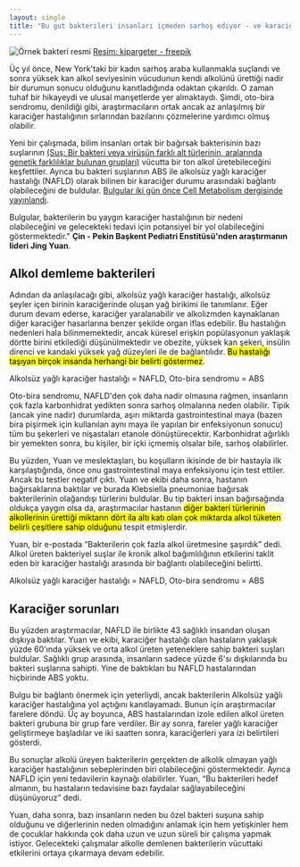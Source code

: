 ```yaml
---
layout: single
title: "Bu gut bakterileri insanları içmeden sarhoş ediyor - ve karaciğer hastalığına neden oluyor"
---
```

![Örnek bakteri resmi](https://image.freepik.com/free-photo/3d-medical-background-with-virus-cells-dna-strand_1048-8470.jpg)
<a href="https://www.freepik.com/free-photos-vectors/background">Resim: kjpargeter - freepik</a>

Üç yıl önce, New York'taki bir kadın sarhoş araba kullanmakla suçlandı ve sonra yüksek kan alkol seviyesinin vücudunun kendi alkolünü ürettiği nadir bir durumun sonucu olduğunu kanıtladığında odaktan çıkarıldı. O zaman tuhaf bir hikayeydi ve ulusal manşetlerde yer almaktaydı. Şimdi, oto-bira sendromu, denildiği gibi, araştırmacıların ortak ancak az anlaşılmış bir karaciğer hastalığının sırlarından bazılarını çözmelerine yardımcı olmuş olabilir.

Yeni bir çalışmada, bilim insanları ortak bir bağırsak bakterisinin bazı suşlarının [(Suş: Bir bakteri veya virüsün farklı alt türlerinin, aralarında genetik farklılıklar bulunan grupları)](https://tr.wiktionary.org/wiki/su%C5%9F) vücutta bir ton alkol üretebileceğini keşfettiler. Ayrıca bu bakteri suşlarının ABS ile alkolsüz yağlı karaciğer hastalığı (NAFLD) olarak bilinen bir karaciğer durumu arasındaki bağlantı olabileceğini de buldular. [Bulgular iki gün önce Cell Metabolism dergisinde yayınlandı](https://www.cell.com/cell-metabolism/fulltext/S1550-4131(19)30447-4).

<p class="notice">Bulgular, bakterilerin bu yaygın karaciğer hastalığının bir nedeni olabileceğini ve gelecekteki tedavi için potansiyel bir yol olabileceğini göstermektedir." <strong>Çin - Pekin Başkent Pediatri Enstitüsü'nden araştırmanın lideri Jing Yuan</strong>.

Alkol demleme bakterileri
-
Adından da anlaşılacağı gibi, alkolsüz yağlı karaciğer hastalığı, alkolsüz şeyler içen birinin karaciğerinde oluşan yağ birikimi ile tanımlanır. Eğer durum devam ederse, karaciğer yaralanabilir ve alkolizmden kaynaklanan diğer karaciğer hasarlarına benzer şekilde organ iflas edebilir. Bu hastalığın nedenleri hala bilinmemektedir, ancak küresel erişkin popülasyonun yaklaşık dörtte birini etkilediği düşünülmektedir ve obezite, yüksek kan şekeri, insülin direnci ve kandaki yüksek yağ düzeyleri ile de bağlantılıdır. <mark>Bu hastalığı taşıyan birçok insanda herhangi bir belirti göstermez</mark>.

<script async src="//pagead2.googlesyndication.com/pagead/js/adsbygoogle.js"></script>
<ins class="adsbygoogle"
     style="display:block; text-align:center;"
     data-ad-layout="in-article"
     data-ad-format="fluid"
     data-ad-client="ca-pub-7868661326160958"
     data-ad-slot="3072558811"></ins>
<script>
     (adsbygoogle = window.adsbygoogle || []).push({});
</script>

<p "notice--warning">Alkolsüz yağlı karaciğer hastalığı = NAFLD, Oto-bira sendromu = ABS</p>

Oto-bira sendromu, NAFLD'den çok daha nadir olmasına rağmen, insanların çok fazla karbonhidrat yedikten sonra sarhoş olmalarına neden olabilir. Tipik (ancak yine nadir) durumlarda, aşırı miktarda gastrointestinal maya (bazen bira pişirmek için kullanılan aynı maya ile yapılan bir enfeksiyonun sonucu) tüm bu şekerleri ve nişastaları etanole dönüştürecektir. Karbonhidrat ağırlıklı bir yemekten sonra, bu kişiler, bir içki içmemiş olsalar bile, sarhoş olabilirler.

Bu yüzden, Yuan ve meslektaşları, bu koşulların ikisinde de bir hastayla ilk karşılaştığında, önce onu gastrointestinal maya enfeksiyonu için test ettiler. Ancak bu testler negatif çıktı. Yuan ve ekibi daha sonra, hastanın bağırsaklarına baktılar ve burada Klebsiella pneumoniae bağırsak bakterilerinin olağandışı türlerini buldular. Bu tip bakteri insan bağırsağında oldukça yaygın olsa da, araştırmacılar hastanın <mark>diğer bakteri türlerinin alkollerinin ürettiği miktarın dört ila altı katı olan çok miktarda alkol tüketen belirli çeşitlere sahip olduğunu</mark> tespit etmişlerdir.

Yuan, bir e-postada “Bakterilerin çok fazla alkol üretmesine şaşırdık” dedi. Alkol üreten bakteriyel suşlar ile kronik alkol bağımlılığının etkilerini taklit eden bir karaciğer hastalığı arasında bir bağlantı olabileceğini belirtti.

<script async src="//pagead2.googlesyndication.com/pagead/js/adsbygoogle.js"></script>
<ins class="adsbygoogle"
     style="display:block; text-align:center;"
     data-ad-layout="in-article"
     data-ad-format="fluid"
     data-ad-client="ca-pub-7868661326160958"
     data-ad-slot="3072558811"></ins>
<script>
     (adsbygoogle = window.adsbygoogle || []).push({});
</script>

<p "notice--warning">Alkolsüz yağlı karaciğer hastalığı = NAFLD, Oto-bira sendromu = ABS</p>

Karaciğer sorunları
-
Bu yüzden araştırmacılar, NAFLD ile birlikte 43 sağlıklı insandan oluşan dışkıya baktılar. Yuan ve ekibi, karaciğer hastalığı olan hastaların yaklaşık yüzde 60'ında yüksek ve orta alkol üreten yeteneklere sahip bakteri suşları buldular. Sağlıklı grup arasında, insanların sadece yüzde 6'sı dışkılarında bu bakteri suşlarına sahipti. Yine de baktıkları bu NAFLD hastalarından hiçbirinde ABS yoktu.

Bulgu bir bağlantı önermek için yeterliydi, ancak bakterilerin Alkolsüz yağlı karaciğer hastalığına yol açtığını kanıtlayamadı. Bunun için araştırmacılar farelere döndü. Üç ay boyunca, ABS hastalarından izole edilen alkol üreten bakteri grubuna bir grup fare verdiler. Bir ay sonra, fareler yağlı karaciğer geliştirmeye başladılar ve iki saatten sonra, karaciğerleri yara izi belirtileri gösterdi.

Bu sonuçlar alkolü üreyen bakterilerin gerçekten de alkolik olmayan yağlı karaciğer hastalığının sebeplerinden biri olabileceğini göstermektedir. Ayrıca NAFLD için yeni tedavilerin kaynağı olabilirler. Yuan, “Bu bakterileri hedef almanın, bu hastaların tedavisine bazı faydalar sağlayabileceğini düşünüyoruz” dedi.

Yuan, daha sonra, bazı insanların neden bu özel bakteri suşuna sahip olduğunu ve diğerlerinin neden olmadığını anlamak için hem yetişkinler hem de çocuklar hakkında çok daha uzun ve uzun süreli bir çalışma yapmak istiyor. Gelecekteki çalışmalar alkolle demlenen bakterilerin vücuttaki etkilerini ortaya çıkarmaya devam edebilir.
